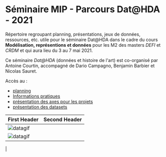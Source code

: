 # Séminaire MIP - Parcours Dat@HDA - 2021
Répertoire regroupant planning, présentations, jeux de données, ressources, etc. utile pour le séminaire Dat@HDA dans le cadre du cours **Modélisation, représentions et données** pour les M2 des masters *DEFI* et *CRDM* et  qui aura lieu du 3 au 7 mai 2021.


Ce séminaire *Dat@HDA* (données et histoire de l'art) est co-organisé par Antoine Courtin, accompagné de Dario Campagno, Benjamin Barbier et Nicolas Sauret.

Accès au :
* [planning](/planning.md)
* [Informations pratiques](/infopratiques.md)
* [présentation des axes pour les projets](/projets.md)
* [présentation des datasets](/datasets/presentation.md)

| First Header  | Second Header |
| ------------- | ------------- |
| ![datagif](https://media0.giphy.com/media/3osxYc2axjCJNsCXyE/giphy.gif)
 | ![datagif](https://media1.giphy.com/media/1dMhBj4X5uLVksrQCo/giphy.gif)
  |

